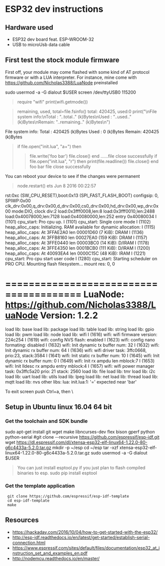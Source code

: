 # ESP32 dev instructions
## Hardware used
 * ESP32 dev board feat. ESP-WROOM-32
 * USB to microUsb data cable

## First test the stock module firmware

 First off, your module may come flashed with some kind of AT protocol firmware or with a LUA interpreter. For instance, mine come with https://github.com/Nicholas3388/LuaNode preinstalled

 sudo usermod -a -G dialout $USER
 screen /dev/ttyUSB0 115200
 >require "wifi"
 >print(wifi.getmode())
 
> remaining, used, total=file.fsinfo()
total: 420425, used:0
> print("\nFile system info:\nTotal : "..total.." (k)Bytes\nUsed : "..used.." (k)Bytes\nRemain: "..remaining.." (k)Bytes\n")

File system info:
Total : 420425 (k)Bytes
Used : 0 (k)Bytes
Remain: 420425 (k)Bytes

> if file.open("init.lua", "a+") then
>>   file.write('foo bar')
>>   file.close()
>> end
......file close successfully
> if file.open("init.lua", "r") then
>>   print(file.readline())
>>   file.close()
>> end
foo bar
file close successfully

You can reboot your device to see if the changes were permanent
> node.restart()
ets Jun  8 2016 00:22:57

rst:0xc (SW_CPU_RESET),boot:0x13 (SPI_FAST_FLASH_BOOT)
configsip: 0, SPIWP:0x00
clk_drv:0x00,q_drv:0x00,d_drv:0x00,cs0_drv:0x00,hd_drv:0x00,wp_drv:0x00
mode:DIO, clock div:2
load:0x3fff0008,len:8
load:0x3fff0010,len:2488
load:0x40078000,len:7128
load:0x40080000,len:252
entry 0x40080034
I (1101) cpu_start: Pro cpu up.
I (1101) cpu_start: Single core mode
I (1102) heap_alloc_caps: Initializing. RAM available for dynamic allocation:
I (1115) heap_alloc_caps: At 3FFAE2A0 len 00001D60 (7 KiB): DRAM
I (1136) heap_alloc_caps: At 3FFB8160 len 00027EA0 (159 KiB): DRAM
I (1157) heap_alloc_caps: At 3FFE0440 len 00003BC0 (14 KiB): D/IRAM
I (1178) heap_alloc_caps: At 3FFE4350 len 0001BCB0 (111 KiB): D/IRAM
I (1200) heap_alloc_caps: At 40093EA4 len 0000C15C (48 KiB): IRAM
I (1221) cpu_start: Pro cpu start user code
I (1280) cpu_start: Starting scheduler on PRO CPU.
Mounting flash filesystem...
mount res: 0, 0

=======================================
LuaNode: https://github.com/Nicholas3388/LuaNode
Version: 1.2.2
=======================================

load lib: base
load lib: package
load lib: table
load lib: string
load lib: gpio
load lib: pwm
load lib: node
load lib: wifi
I (1616) wifi: wifi firmware version: 224c254
I (1619) wifi: config NVS flash: enabled
I (1623) wifi: config nano formating: disabled
I (1632) wifi: Init dynamic tx buffer num: 32
I (1632) wifi: Init dynamic rx buffer num: 64
I (1636) wifi: wifi driver task: 3ffc0668, prio:23, stack:3584
I (1641) wifi: Init static rx buffer num: 10
I (1645) wifi: Init dynamic rx buffer num: 0
I (1649) wifi: Init rx ampdu len mblock:7
I (1653) wifi: Init lldesc rx ampdu entry mblock:4
I (1657) wifi: wifi power manager task: 0x3ffc5a20 prio: 21 stack: 2560
load lib: file
load lib: tmr
load lib: i2c
load lib: uart
load lib: utils
load lib: lpeg
load lib: net
load lib: thread
load lib: mqtt
load lib: nvs
other libs:
lua: init.lua:1: '=' expected near 'bar'

To exit screen push Ctrl+a, then \

## Setup in Ubuntu linux 16.04 64 bit
### Get the toolchain and SDK bundle
 sudo apt-get install git wget make libncurses-dev flex bison gperf python python-serial
 #git clone --recursive https://github.com/espressif/esp-idf.git
 wget https://dl.espressif.com/dl/xtensa-esp32-elf-linux64-1.22.0-80-g6c4433a-5.2.0.tar.gz
 mkdir -p ~/esp
 cd ~/esp
 tar -xzf xtensa-esp32-elf-linux64-1.22.0-80-g6c4433a-5.2.0.tar.gz
 sudo usermod -a -G dialout $USER

> You can just install esptool.py if you just plan to flash compiled binaries to esp. sudo pip install esptool

### Get the template application
```
 git clone https://github.com/espressif/esp-idf-template
 cd esp-idf-template
 make
```  

## Resources
 * https://hackaday.com/2016/10/04/how-to-get-started-with-the-esp32/
 * http://esp-idf.readthedocs.io/en/latest/get-started/establish-serial-connection.html
 * https://www.espressif.com/sites/default/files/documentation/esp32_at_instruction_set_and_examples_en.pdf
 * http://nodemcu.readthedocs.io/en/master/
